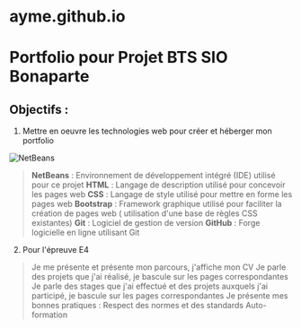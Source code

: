 # ayme.github.io
# Portfolio pour Projet BTS SIO Bonaparte

## Objectifs :

1. Mettre en oeuvre les technologies web pour créer et héberger mon portfolio

![NetBeans](https://user-images.githubusercontent.com/94358485/144878565-a0c1b6bb-1fae-4f36-9de2-423d86246b83.png)

> **NetBeans** : Environnement de développement intégré (IDE) utilisé pour ce projet
> **HTML** : Langage de description utilisé pour concevoir les pages web
> **CSS** : Langage de style utilisé pour mettre en forme les pages web
> **Bootstrap** : Framework graphique utilisé pour faciliter la création de pages web ( utilisation d'une base de règles CSS existantes)
> **Git** : Logiciel de gestion de version
> **GitHub** : Forge logicielle en ligne utilisant Git

2. Pour l'épreuve E4

> Je me présente et présente mon parcours, j'affiche mon CV
> Je parle des projets que j'ai réalisé, je bascule sur les pages correspondantes
> Je parle des stages que j'ai effectué et des projets auxquels j'ai participé, je bascule sur les pages correspondantes
> Je présente mes bonnes pratiques :
  > Respect des normes et des standards
  > Auto-formation
